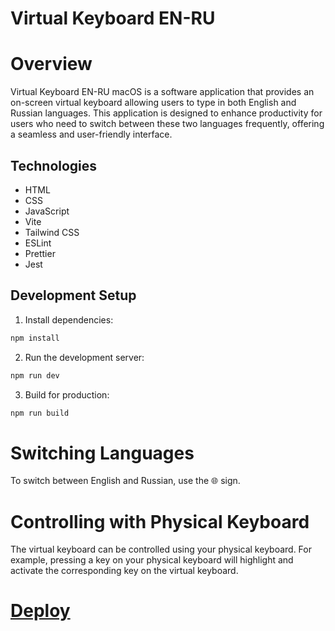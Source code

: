 # Virtual Keyboard EN-RU

# Overview

Virtual Keyboard EN-RU macOS is a software application that provides an on-screen virtual keyboard allowing users to type in both English and Russian languages. This application is designed to enhance productivity for users who need to switch between these two languages frequently, offering a seamless and user-friendly interface.


## Technologies
- HTML
- CSS
- JavaScript
- Vite
- Tailwind CSS
- ESLint
- Prettier
- Jest

## Development Setup

1. Install dependencies:

```bash
npm install
```

2. Run the development server:

```bash
npm run dev
```

3. Build for production:

```bash
npm run build
```

# Switching Languages

To switch between English and Russian, use the 🌐 sign.

# Controlling with Physical Keyboard

The virtual keyboard can be controlled using your physical keyboard. For example, pressing a key on your physical keyboard will highlight and activate the corresponding key on the virtual keyboard.

# [Deploy](https://virtual-keyboard-en-ru.netlify.app/)
